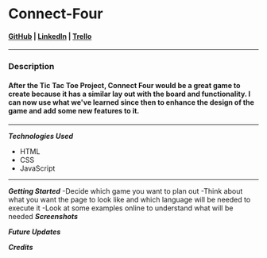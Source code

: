 # Connect-Four  

#### [GitHub](https://github.com/Iponce2411) | [LinkedIn](https://www.linkedin.com/in/isaac-ponce-43a647b8/) | [Trello](https://trello.com/b/Eq3BA0ph/connect-four)
***

### **Description**
#### After the Tic Tac Toe Project, Connect Four would be a great game to create because it has a similar lay out with the board and functionality. I can now use what we've learned since then to enhance the design of the game and add some new features to it. 
***

**_Technologies Used_**

- HTML
- CSS
- JavaScript
***
**_Getting Started_**
-Decide which game you want to plan out
-Think about what you want the page to look like and which language will be needed to execute it
-Look at some examples online to understand what will be needed 
**_Screenshots_**

**_Future Updates_**

**_Credits_**
